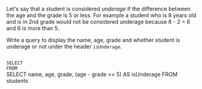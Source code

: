 Let's say that a student is considered _underage_ if the difference between the age and the grade is 5 or less.
For example a student who is 8 years old and is in 2nd grade would not be considered underage because 8 - 2 = 6 and 6 is more than 5.

Write a query to display the name, age, grade and whether student is underage or not under the header `isUnderage`.

<Editor lang="sql" dbName="students1.db" type="exercise">
<code>
SELECT
FROM
</code>

<solution>
SELECT name, age, grade, (age - grade <= 5) AS isUnderage
FROM students
</solution>
</Editor>